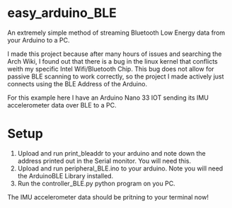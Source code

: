 # easy_arduino_BLE
An extremely simple method of streaming Bluetooth Low Energy data from your Arduino to a PC.

I made this project because after many hours of issues and searching the Arch Wiki,
I found out that there is a bug in the linux kernel that conflicts weith my specific Intel Wifi/Bluetooth Chip.
This bug does not allow for passive BLE scanning to work correctly, so the project I made actively just connects using
the BLE Address of the Arduino.

For this example here I have an Arduino Nano 33 IOT sending its IMU accelerometer data over BLE to a PC.

# Setup
1. Upload and run print_bleaddr to your arduino and note down the address printed out in the Serial monitor. You will need this.
2. Upload and run peripheral_BLE.ino to your arduino. Note you will need the ArduinoBLE Library installed.
3. Run the controller_BLE.py python program on you PC.

The IMU accelerometer data should be pritning to your terminal now!
